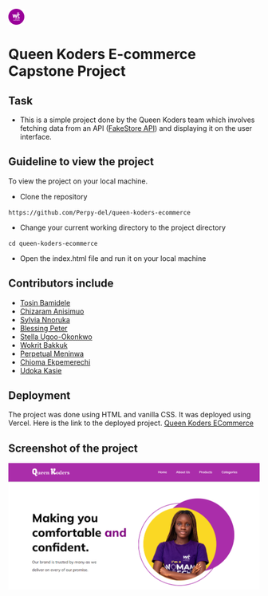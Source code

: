 ![Screenshot of Queen Koders Logo](./images/favicon-32x32.png)
# Queen Koders E-commerce Capstone Project

## Task

- This is a simple project done by the Queen Koders team which involves fetching data from an API ([FakeStore API](https://fakestoreapi.com/docs)) and displaying it on the user interface.

 ## Guideline to view the project

 To view the project on your local machine.
 - Clone the repository 

 ``https://github.com/Perpy-del/queen-koders-ecommerce``

 - Change your current working directory to the project directory

 ``cd queen-koders-ecommerce``

 - Open the index.html file and run it on your local machine

 ## Contributors include
 - [Tosin Bamidele](https://github.com/TosinMary) 
 - [Chizaram Anisimuo](https://github.com/thezaram)
 - [Sylvia Nnoruka](https://github.com/SYLVIANNORUKA)
 - [Blessing Peter](https://github.com/blessingpeters)
 - [Stella Ugoo-Okonkwo](https://github.com/Ozyugoo)
 - [Wokrit Bakkuk](https://github.com/wokrit)
 - [Perpetual Meninwa](https://github.com/Perpy-del)
 - [Chioma Ekpemerechi](https://github.com/codiadem)
 - [Udoka Kasie](https://github.com/UdokaSuccess)

 ## Deployment
 The project was done using HTML and vanilla CSS. It was deployed using Vercel. Here is the link to the deployed project.
 [Queen Koders ECommerce](https://queen-koders-ecommerce.vercel.app)

 ## Screenshot of the project
![QK ECommerce](./images/ecommerce.png)
